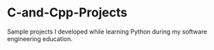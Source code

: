 # C-and-Cpp-Projects

Sample projects I developed while learning Python during my software engineering education.

